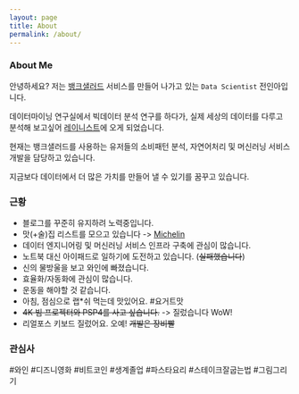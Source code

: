 ```yaml
---
layout: page
title: About
permalink: /about/
---
```


### About Me

안녕하세요? 저는 [뱅크샐러드](https://banksalad.com) 서비스를 만들어 나가고 있는 `Data Scientist` 전인아입니다.

데이터마이닝 연구실에서 빅데이터 분석 연구를 하다가, 실제 세상의 데이터를 다루고 분석해 보고싶어 [레이니스트](https:/rainist.com)에 오게 되었습니다.

현재는 뱅크샐러드를 사용하는 유저들의 소비패턴 분석, 자연어처리 및 머신러닝 서비스 개발을 담당하고 있습니다.

지금보다 데이터에서 더 많은 가치를 만들어 낼 수 있기를 꿈꾸고 있습니다.

### 근황
- 블로그를 꾸준히 유지하려 노력중입니다.
- 맛(+술)집 리스트를 모으고 있습니다 -> [Michelin](https://github.com/inahjeon/michelin)
- 데이터 엔지니어링 및 머신러닝 서비스 인프라 구축에 관심이 많습니다.
- 노트북 대신 아이패드로 일하기에 도전하고 있습니다. (~~실패했습니다~~)
- 신의 물방울을 보고 와인에 빠졌습니다.
- 효율화/자동화에 관심이 많습니다.
- 운동을 해야할 것 같습니다.
- 아침, 점심으로 랩*쉬 먹는데 맛있어요. \#요거트맛
- ~~4K 빔 프로젝터와 PSP4를 사고 싶습니다.~~ -> 질렀습니다 WoW!
- 리얼포스 키보드 질렀어요. 오예! ~~개발은 장비빨~~

### 관심사
\#와인 \#디즈니영화 \#비트코인 \#생계졸업 \#파스타요리 \#스테이크잘굽는법 \#그림그리기
